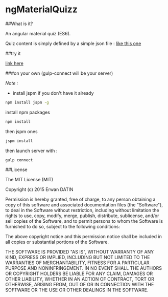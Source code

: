 ngMaterialQuizz
=====

##What is it?

An angular material quiz (ES6).

Quiz content is simply defined by a simple json file : [like this one](https://github.com/MacKentoch/ngMaterialQuizz/blob/master/src/app/models/app.quizz.model.json)

##try it

[link here](https://raw.githubusercontent.com/MacKentoch/ngMaterialQuizz/v0.2.0/public/index.html)

###on your own (gulp-connect will be your server)

*Note :*
- install jspm if you don't have it already
```bash
npm install jspm -g
```

install npm packages
```bash
npm install
```
then jspm ones
```bash
jspm install
```


then launch server with :
```bash
gulp connect
```


##License

The MIT License (MIT)

Copyright (c) 2015 Erwan DATIN

Permission is hereby granted, free of charge, to any person obtaining a copy
of this software and associated documentation files (the "Software"), to deal
in the Software without restriction, including without limitation the rights
to use, copy, modify, merge, publish, distribute, sublicense, and/or sell
copies of the Software, and to permit persons to whom the Software is
furnished to do so, subject to the following conditions:

The above copyright notice and this permission notice shall be included in
all copies or substantial portions of the Software.

THE SOFTWARE IS PROVIDED "AS IS", WITHOUT WARRANTY OF ANY KIND, EXPRESS OR
IMPLIED, INCLUDING BUT NOT LIMITED TO THE WARRANTIES OF MERCHANTABILITY,
FITNESS FOR A PARTICULAR PURPOSE AND NONINFRINGEMENT. IN NO EVENT SHALL THE
AUTHORS OR COPYRIGHT HOLDERS BE LIABLE FOR ANY CLAIM, DAMAGES OR OTHER
LIABILITY, WHETHER IN AN ACTION OF CONTRACT, TORT OR OTHERWISE, ARISING FROM,
OUT OF OR IN CONNECTION WITH THE SOFTWARE OR THE USE OR OTHER DEALINGS IN
THE SOFTWARE.


